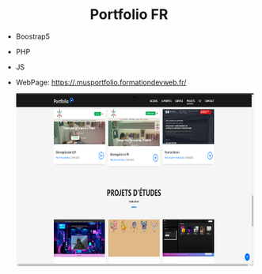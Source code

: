 <center><h1>Portfolio FR </h1></center>
<ul> 
    <li>
      Boostrap5 
      </li>
      <li>
        <p>
       PHP
        </p>
      </li>
      <li>
      <p>
        JS
      </p> 
      </li>
      <li>
        WebPage: <a href="[https://eval.musportfolio.formationdevweb.fr/](https://musportfolio.netlify.app/#)">https://.musportfolio.formationdevweb.fr/
        </a>
      </li>
       <p align="center">
  <img    height=350px  widith=350px   padding-top:5px     src="https://github.com/Mus9617/PortfolioFR/raw/main/.skipthis/Captura.PNG" alt="PortdolioFR" >
</p>

</ul>
